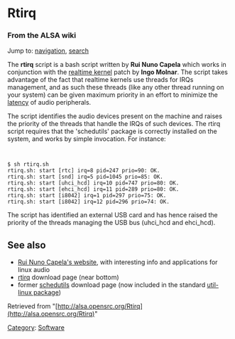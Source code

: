 Rtirq
=====

### From the ALSA wiki

Jump to: [navigation](#mw-head), [search](#p-search)

The **rtirq** script is a bash script written by **Rui Nuno Capela**
which works in conjunction with the [realtime
kernel](?title=Realtime_kernel&action=edit&redlink=1 "Realtime kernel (page does not exist)")
patch by **Ingo Molnar**. The script takes advantage of the fact that
realtime kernels use threads for IRQs management, and as such these
threads (like any other thread running on your system) can be given
maximum priority in an effort to minimize the
[latency](/Latency "Latency") of audio peripherals.

The script identifies the audio devices present on the machine and
raises the priority of the threads that handle the IRQs of such devices.
The rtirq script requires that the 'schedutils' package is correctly
installed on the system, and works by simple invocation. For instance:

` `

    $ sh rtirq.sh
    rtirq.sh: start [rtc] irq=8 pid=247 prio=90: OK.
    rtirq.sh: start [snd] irq=5 pid=1045 prio=85: OK.
    rtirq.sh: start [uhci_hcd] irq=10 pid=747 prio=80: OK.
    rtirq.sh: start [ehci_hcd] irq=11 pid=289 prio=80: OK.
    rtirq.sh: start [i8042] irq=1 pid=297 prio=75: OK.
    rtirq.sh: start [i8042] irq=12 pid=296 prio=74: OK.

The script has identified an external USB card and has hence raised the
priority of the threads managing the USB bus (uhci\_hcd and ehci\_hcd).

See also
--------

-   [Rui Nuno Capela's website](http://www.rncbc.org), with interesting
    info and applications for linux audio
-   [rtirq](http://www.rncbc.org/jack/) download page (near bottom)
-   former [schedutils](http://rlove.org/) download page (now included
    in the standard [util-linux
    package](ftp://ftp.kernel.org/pub/linux/utils/util-linux/))

Retrieved from
"[http://alsa.opensrc.org/Rtirq](http://alsa.opensrc.org/Rtirq)"

[Category](/Special:Categories "Special:Categories"):
[Software](/Category:Software "Category:Software")

